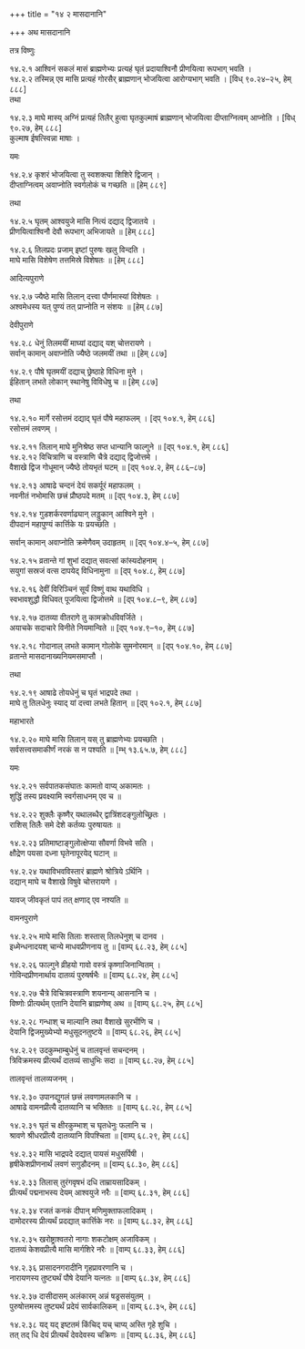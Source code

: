 +++
title = "१४ २ मासदानानि"

+++
अथ मासदानानि 

तत्र विष्णुः

१४.२.१ आश्विनं सकलं मासं ब्राह्मणेभ्यः प्रत्यहं घृतं प्रदायाश्विनौ प्रीणयित्वा रूपभाग् भवति ।  
१४.२.२ तस्मिन्न् एव मासि प्रत्यहं गोरसैर् ब्राह्मणान् भोजयित्वा आरोग्यभाग् भवति । [विध् ९०.२४–२५, हेम् ८८८]  
तथा

१४.२.३ माघे मास्य् अग्निं प्रत्यहं तिलैर् हुत्वा घृतकुल्माषं ब्राह्मणान् भोजयित्वा दीप्ताग्नित्वम् आप्नोति । [विध् ९०.२७, हेम् ८८८]  
कुल्माष ईषत्स्विन्ना माषाः ।

यमः

१४.२.४ कृशरं भोजयित्वा तु स्वशक्त्या शिशिरे द्विजान् ।  
दीप्ताग्नित्वम् अवाप्नोति स्वर्गलोकं च गच्छति ॥ [हेम् ८८९]

तथा

१४.२.५ घृतम् आश्वयुजे मासि नित्यं दद्याद् द्विजातये ।  
प्रीणयित्वाश्विनौ देवौ रूपभाग् अभिजायते ॥ [हेम् ८८८]

१४.२.६ तिलप्रदः प्रजाम् इष्टां पुरुषः खलु विन्दति ।  
माघे मासि विशेषेण तत्तमिस्रे विशेषतः ॥ [हेम् ८८८]

आदित्यपुराणे

१४.२.७ ज्यैष्ठे मासि तिलान् दत्त्वा पौर्णमास्यां विशेषतः ।  
अश्वमेधस्य यत् पुण्यं तत् प्राप्नोति न संशयः ॥ [हेम् ८८७]

देवीपुराणे

१४.२.८ धेनुं तिलमयीं माघ्यां दद्याद् यश् चोत्तरायणे ।  
सर्वान् कामान् अवाप्नोति ज्यैष्ठे जलमयीं तथा ॥ [हेम् ८८७]

१४.२.९ पौषे घृतमयीं दद्याच् छ्रेष्ठाहे विधिना मुने ।  
ईहितान् लभते लोकान् स्थानेषु विविधेषु च ॥ [हेम् ८८७]

तथा

१४.२.१० मार्गे रसोत्तमं दद्याद् घृतं पौषे महाफलम् । [द्प् १०४.१, हेम् ८८६]  
रसोत्तमं लवणम् ।

१४.२.११ तिलान् माघे मुनिश्रेष्ठ सप्त धान्यानि फाल्गुने ॥ [द्प् १०४.१, हेम् ८८६]  
१४.२.१२ विचित्राणि च वस्त्राणि चैत्रे दद्याद् द्विजोत्तमे ।  
वैशाखे द्विज गोधूमान् ज्यैष्ठे तोयभृतं घटम् ॥ [द्प् १०४.२, हेम् ८८६–८७]

१४.२.१३ आषाढे चन्दनं देयं सकर्पूरं महाफलम् ।  
नवनीतं नभोमासि छत्त्रं प्रौष्ठपदे मतम् ॥ [द्प् १०४.३, हेम् ८८७]

१४.२.१४ गुडशर्करवर्णाढ्यान् लड्डुकान् आश्विने मुने ।  
दीपदानं महापुण्यं कार्त्तिके यः प्रयच्छति ।

सर्वान् कामान् अवाप्नोति क्रमेणैवम् उदाहृतम् ॥ [द्प् १०४.४–५, हेम् ८८७]

१४.२.१५ व्रतान्ते गां शुभां दद्यात् सवत्सां कांस्यदोहनाम् ।  
सयुगां सस्रजं वत्स दापयेद् विधिनामुना ॥ [द्प् १०४.८, हेम् ८८७]

१४.२.१६ देवीं विरिञ्चिनं सूर्यं विष्णुं वाथ यथाविधि ।  
स्वभावशुद्धौ विधिवत् पूजयित्वा द्विजोत्तमे ॥ [द्प् १०४.८–९, हेम् ८८७]

१४.२.१७ दातव्या वीतरागे तु कामक्रोधविवर्जिते ।  
अयाचके सदाचारे विनीते नियमान्विते ॥ [द्प् १०४.९–१०, हेम् ८८७]

१४.२.१८ गोदानाल् लभते कामान् गोलोके सुमनोरमान् ॥ [द्प् १०४.१०, हेम् ८८७]  
व्रतान्ते मासदानाख्यनियमसमाप्तौ ।

तथा

१४.२.१९ आषाढे तोयधेनुं च घृतं भाद्रपदे तथा ।  
माघे तु तिलधेनुः स्याद् यां दत्त्वा लभते हितान् ॥ [द्प् १०२.१, हेम् ८८७]

महाभारते

१४.२.२० माघे मासि तिलान् यस् तु ब्राह्मणेभ्यः प्रयच्छति ।  
सर्वसत्त्वसमाकीर्णं नरकं स न पश्यति ॥ [म्भ् १३.६५.७, हेम् ८८८]

यमः

१४.२.२१ सर्वपातकसंघातः कामतो वाप्य् अकामतः ।  
शुद्धिं तस्य प्रवक्ष्यामि स्वर्गसाधनम् एव च ॥

१४.२.२२ शुक्लैः कृष्णैर् यथालब्धैर् द्वात्रिंशदङ्गुलोच्छ्रितः ।  
राशिस् तिलैः समे देशे कर्तव्यः पुरुषायतः ॥

१४.२.२३ प्रतिमाष्टाङ्गुलोत्क्षेप्या सौवर्णा विभवे सति ।  
क्षौद्रेण पयसा दध्ना घृतेनापूरयेद् घटान् ॥

१४.२.२४ यथाविभवविस्तारं ब्राह्मणे श्रोत्रिये ऽर्थिनि ।  
दद्यान् माघे च वैशाखे विषुवे चोत्तरायणे ।

यावज् जीवकृतं पापं तत् क्षणाद् एव नश्यति ॥

वामनपुराणे

१४.२.२५ माघे मासि तिलाः शस्तास् तिलधेनुश् च दानव ।  
इध्मेन्धनादयश् चान्ये माधवप्रीणनाय तु ॥ [वाम्प् ६८.२३, हेम् ८८५]

१४.२.२६ फाल्गुने व्रीहयो गावो वस्त्रं कृष्णाजिनान्वितम् ।  
गोविन्दप्रीणनार्थाय दातव्यं पुरुषर्षभैः ॥ [वाम्प् ६८.२४, हेम् ८८५]

१४.२.२७ चैत्रे विचित्रवस्त्राणि शयनान्य् आसनानि च ।  
विष्णोः प्रीत्यर्थम् एतानि देयानि ब्राह्मणेष्व् अथ ॥ [वाम्प् ६८.२५, हेम् ८८५]

१४.२.२८ गन्धाश् च माल्यानि तथा वैशाखे सुरभीणि च ।  
देयानि द्विजमुख्येभ्यो मधुसूदनतुष्टये ॥ [वाम्प् ६८.२६, हेम् ८८५]

१४.२.२९ उदकुम्भाम्बुधेनुं च तालवृन्तं सचन्दनम् ।  
त्रिविक्रमस्य प्रीत्यर्थं दातव्यं साधुभिः सदा ॥ [वाम्प् ६८.२७, हेम् ८८५]

तालवृन्तं तालव्यजनम् ।

१४.२.३० उपानद्युगलं छत्त्रं लवणामलकानि च ।  
आषाढे वामनप्रीत्यै दातव्यानि च भक्तितः ॥ [वाम्प् ६८.२८, हेम् ८८५]

१४.२.३१ घृतं च क्षीरकुम्भाश् च घृतधेनुः फलानि च ।  
श्रावणे श्रीधरप्रीत्यै दातव्यानि विपश्चिता ॥ [वाम्प् ६८.२९, हेम् ८८६]

१४.२.३२ मासि भाद्रपदे दद्यात् पायसं मधुसर्पिषी ।  
हृषीकेशप्रीणनार्थं लवणं सगुडौदनम् ॥ [वाम्प् ६८.३०, हेम् ८८६]

१४.२.३३ तिलास् तुरंगवृषभं दधि ताम्रायसादिकम् ।  
प्रीत्यर्थं पद्मनाभस्य देयम् आश्वयुजे नरैः ॥ [वाम्प् ६८.३१, हेम् ८८६]

१४.२.३४ रजतं कनकं दीपान् मणिमुक्ताफलादिकम् ।  
दामोदरस्य प्रीत्यर्थं प्रदद्यात् कार्त्तिके नरः ॥ [वाम्प् ६८.३२, हेम् ८८६]

१४.२.३५ खरोष्ट्राश्वतरो नागाः शकटोक्षम् अजाविकम् ।  
दातव्यं केशवप्रीत्यै मासि मार्गशिरे नरैः ॥ [वाम्प् ६८.३३, हेम् ८८६]

१४.२.३६ प्रासादनगरादीनि गृहप्रावरणानि च ।  
नारायणस्य तुष्ट्यर्थं पौषे देयानि यत्नतः ॥ [वाम्प् ६८.३४, हेम् ८८६]

१४.२.३७ दासीदासम् अलंकारम् अन्नं षड्रससंयुतम् ।  
पुरुषोत्तमस्य तुष्ट्यर्थं प्रदेयं सार्वकालिकम् ॥ [वाम्प् ६८.३५, हेम् ८८६]

१४.२.३८ यद् यद् इष्टतमं किंचिद् यच् चाप्य् अस्ति गृहे शुचि ।  
तत् तद् धि देयं प्रीत्यर्थं देवदेवस्य चक्रिणः ॥ [वाम्प् ६८.३६, हेम् ८८६]


